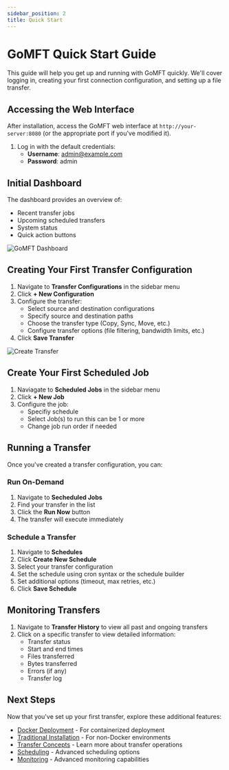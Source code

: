 ```yaml
---
sidebar_position: 2
title: Quick Start
---
```


# GoMFT Quick Start Guide

This guide will help you get up and running with GoMFT quickly. We'll cover logging in, creating your first connection configuration, and setting up a file transfer.

## Accessing the Web Interface

After installation, access the GoMFT web interface at `http://your-server:8080` (or the appropriate port if you've modified it).

1. Log in with the default credentials:
   - **Username**: admin@example.com
   - **Password**: admin

## Initial Dashboard

The dashboard provides an overview of:
- Recent transfer jobs
- Upcoming scheduled transfers
- System status
- Quick action buttons

![GoMFT Dashboard](../../img/dashboard.gomft.png)

## Creating Your First Transfer Configuration

1. Navigate to **Transfer Configurations** in the sidebar menu
2. Click **+ New Configuration**
3. Configure the transfer:
   - Select source and destination configurations
   - Specify source and destination paths
   - Choose the transfer type (Copy, Sync, Move, etc.)
   - Configure transfer options (file filtering, bandwidth limits, etc.)
4. Click **Save Transfer**

![Create Transfer](../../img/transfer.config.gomft.png)

## Create Your First Scheduled Job
1. Naviagate to **Scheduled Jobs** in the sidebar menu
2. Click **+ New Job**
3. Configure the job:
   - Specifiy schedule
   - Select Job(s) to run this can be 1 or more
   - Change job run order if needed

## Running a Transfer

Once you've created a transfer configuration, you can:

### Run On-Demand

1. Navigate to **Secheduled Jobs**
2. Find your transfer in the list
3. Click the **Run Now** button
4. The transfer will execute immediately

### Schedule a Transfer

1. Navigate to **Schedules**
2. Click **Create New Schedule**
3. Select your transfer configuration
4. Set the schedule using cron syntax or the schedule builder
5. Set additional options (timeout, max retries, etc.)
6. Click **Save Schedule**

## Monitoring Transfers

1. Navigate to **Transfer History** to view all past and ongoing transfers
2. Click on a specific transfer to view detailed information:
   - Transfer status
   - Start and end times
   - Files transferred
   - Bytes transferred
   - Errors (if any)
   - Transfer log

## Next Steps

Now that you've set up your first transfer, explore these additional features:

- [Docker Deployment](/docs/getting-started/docker) - For containerized deployment
- [Traditional Installation](/docs/getting-started/traditional) - For non-Docker environments
- [Transfer Concepts](/docs/core-concepts/transfers) - Learn more about transfer operations
- [Scheduling](/docs/core-concepts/schedules) - Advanced scheduling options
- [Monitoring](/docs/core-concepts/monitoring) - Advanced monitoring capabilities 